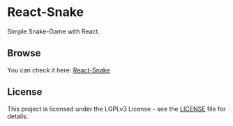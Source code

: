 # React-Snake
Simple Snake-Game with React.
## Browse
You can check it here: [React-Snake](https://itkrivoshei.github.io/React-Snake)
## License
This project is licensed under the LGPLv3 License - see the [LICENSE](https://github.com/IT-Krivoshey/React-Sneak/blob/master/LICENSE) file for details.
